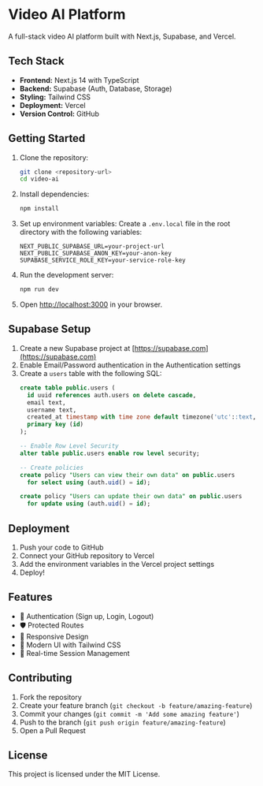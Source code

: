 # Video AI Platform

A full-stack video AI platform built with Next.js, Supabase, and Vercel.

## Tech Stack

- **Frontend:** Next.js 14 with TypeScript
- **Backend:** Supabase (Auth, Database, Storage)
- **Styling:** Tailwind CSS
- **Deployment:** Vercel
- **Version Control:** GitHub

## Getting Started

1. Clone the repository:
   ```bash
   git clone <repository-url>
   cd video-ai
   ```

2. Install dependencies:
   ```bash
   npm install
   ```

3. Set up environment variables:
   Create a `.env.local` file in the root directory with the following variables:
   ```
   NEXT_PUBLIC_SUPABASE_URL=your-project-url
   NEXT_PUBLIC_SUPABASE_ANON_KEY=your-anon-key
   SUPABASE_SERVICE_ROLE_KEY=your-service-role-key
   ```

4. Run the development server:
   ```bash
   npm run dev
   ```

5. Open [http://localhost:3000](http://localhost:3000) in your browser.

## Supabase Setup

1. Create a new Supabase project at [https://supabase.com](https://supabase.com)
2. Enable Email/Password authentication in the Authentication settings
3. Create a `users` table with the following SQL:
   ```sql
   create table public.users (
     id uuid references auth.users on delete cascade,
     email text,
     username text,
     created_at timestamp with time zone default timezone('utc'::text, now()) not null,
     primary key (id)
   );

   -- Enable Row Level Security
   alter table public.users enable row level security;

   -- Create policies
   create policy "Users can view their own data" on public.users
     for select using (auth.uid() = id);

   create policy "Users can update their own data" on public.users
     for update using (auth.uid() = id);
   ```

## Deployment

1. Push your code to GitHub
2. Connect your GitHub repository to Vercel
3. Add the environment variables in the Vercel project settings
4. Deploy!

## Features

- 🔐 Authentication (Sign up, Login, Logout)
- 🛡️ Protected Routes
- 📱 Responsive Design
- 🎨 Modern UI with Tailwind CSS
- 🔄 Real-time Session Management

## Contributing

1. Fork the repository
2. Create your feature branch (`git checkout -b feature/amazing-feature`)
3. Commit your changes (`git commit -m 'Add some amazing feature'`)
4. Push to the branch (`git push origin feature/amazing-feature`)
5. Open a Pull Request

## License

This project is licensed under the MIT License.
